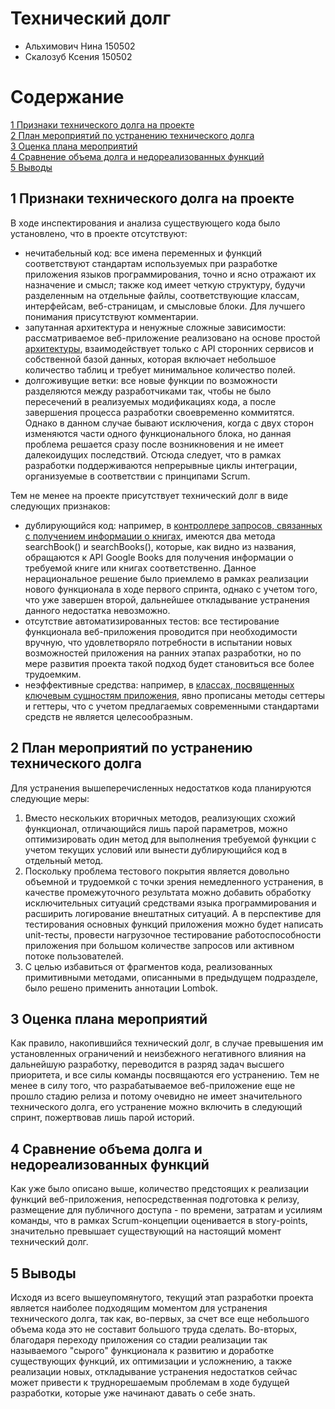 # Технический долг

- Альхимович Нина 150502
- Скалозуб Ксения 150502

# Содержание

[1 Признаки технического долга на проекте](#1-признаки-технического-долга-на-проекте)<br>
[2 План мероприятий по устранению технического долга](#2-план-мероприятий-по-устранению-технического-долга)  
[3 Оценка плана мероприятий](#3-оценка-плана-мероприятий)  
[4 Сравнение объема долга и недореализованных функций](#4-сравнение-объема-долга-и-недореализованных-функций)  
[5 Выводы](#5-выводы)

## 1 Признаки технического долга на проекте

В ходе инспектирования и анализа существующего кода было установлено, что в проекте отсутствуют:
- нечитабельный код: все имена переменных и функций соответствуют стандартам используемых при разработке приложения языков программирования, точно и ясно отражают их назначение и смысл; также код имеет четкую структуру, будучи разделенным на отдельные файлы, соответствующие классам, интерфейсам, веб-страницам, и смысловые блоки. Для лучшего понимания присутствуют комментарии.
- запутанная архитектура и ненужные сложные зависимости: рассматриваемое веб-приложение реализовано на основе простой [архитектуры](https://github.com/SneakyElfff/MoviesAndBooksRecommendationsService/blob/08baeaed215ff01b18ba4f795a5c37bce0abac87/Development/Architecture.md), взаимодействует только с API сторонних сервисов и собственной базой данных, которая включает небольшое количество таблиц и требует минимальное количество полей.
- долгоживущие ветки: все новые функции по возможности разделяются между разработчиками так, чтобы не было пересечений в реализуемых модификациях кода, а после завершения процесса разработки своевременно коммитятся. Однако в данном случае бывают исключения, когда с двух сторон изменяются части одного функционального блока, но данная проблема решается сразу после возникновения и не имеет далекоидущих последствий. Отсюда следует, что в рамках разработки поддерживаются непрерывные циклы интеграции, организуемые в соответствии с принципами Scrum.

Тем не менее на проекте присутствует технический долг в виде следующих признаков:
- дублирующийся код: например, в [контроллере запросов, связанных с получением информации о книгах](https://github.com/SneakyElfff/MoviesAndBooksRecommendationsService/blob/08baeaed215ff01b18ba4f795a5c37bce0abac87/Code/MoviesAndBooksRecommendationsService/src/main/java/com/example/moviesandbooksrecommendationsservice/controllers/BooksController.java), имеются два метода searchBook() и searchBooks(), которые, как видно из названия, обращаются к API Google Books для получения информации о требуемой книге или книгах соответственно. Данное нерациональное решение было приемлемо в рамках реализации нового функционала в ходе первого спринта, однако с учетом того, что уже завершен второй, дальнейшее откладывание устранения данного недостатка невозможно.
- отсутствие автоматизированных тестов: все тестирование функционала веб-приложения проводится при необходимости вручную, что удовлетворяло потребности в испытании новых возможностей приложения на ранних этапах разработки, но по мере развития проекта такой подход будет становиться все более трудоемким.
- неэффективные средства: например, в [классах, посвященных ключевым сущностям приложения](https://github.com/SneakyElfff/MoviesAndBooksRecommendationsService/tree/main/Code/MoviesAndBooksRecommendationsService/src/main/java/com/example/moviesandbooksrecommendationsservice/entities), явно прописаны методы сеттеры и геттеры, что с учетом предлагаемых современными стандартами средств не является целесообразным.

## 2 План мероприятий по устранению технического долга

Для устранения вышеперечисленных недостатков кода планируются следующие меры:<br>
1. Вместо нескольких вторичных методов, реализующих схожий функционал, отличающийся лишь парой параметров, можно оптимизировать один метод для выполнения требуемой функции с учетом текущих условий или вынести дублирующийся код в отдельный метод.<br>
2. Поскольку проблема тестового покрытия является довольно объемной и трудоемкой с точки зрения немедленного устранения, в качестве промежуточного результата можно добавить обработку исключительных ситуаций средствами языка программирования и расширить логирование внештатных ситуаций. А в перспективе для тестирования основных функций приложения можно будет написать unit-тесты, провести нагрузочное тестирование работоспособности приложения при большом количестве запросов или активном потоке пользователей.<br>
3. С целью избавиться от фрагментов кода, реализованных примитивными методами, описанными в предыдущем подразделе, было решено применить аннотации Lombok.

## 3 Оценка плана мероприятий

Как правило, накопившийся технический долг, в случае превышения им установленных ограничений и неизбежного негативного влияния на дальнейшую разработку, переводится в разряд задач высшего приоритета, и все силы команды посвящаются его устранению. Тем не менее в силу того, что разрабатываемое веб-приложение еще не прошло стадию релиза и потому очевидно не имеет значительного технического долга, его устранение можно включить в следующий спринт, пожертвовав лишь парой историй.

## 4 Сравнение объема долга и недореализованных функций

Как уже было описано выше, количество предстоящих к реализации функций веб-приложения, непосредственная подготовка к релизу, размещение для публичного доступа - по времени, затратам и усилиям команды, что в рамках Scrum-концепции оценивается в story-points, значительно превышает существующий на настоящий момент технический долг.

## 5 Выводы

Исходя из всего вышеупомянутого, текущий этап разработки проекта является наиболее подходящим моментом для устранения технического долга, так как, во-первых, за счет все еще небольшого объема кода это не составит большого труда сделать. Во-вторых, благодаря переходу приложения со стадии реализации так называемого "сырого" функционала к развитию и доработке существующих функций, их оптимизации и усложнению, а также реализации новых, откладывание устранения недостатков сейчас может привести к труднорешаемым проблемам в ходе будущей разработки, которые уже начинают давать о себе знать.
